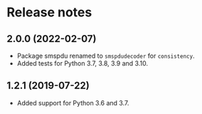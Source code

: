 # Release notes

## 2.0.0 (2022-02-07)

- Package smspdu renamed to `smspdudecoder` for `consistency`.
- Added tests for Python 3.7, 3.8, 3.9 and 3.10.

## 1.2.1  (2019-07-22)

- Added support for Python 3.6 and 3.7.

